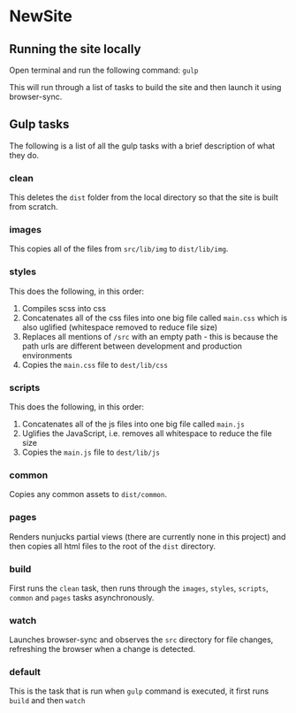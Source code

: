# NewSite

## Running the site locally
Open terminal and run the following command: `gulp`

This will run through a list of tasks to build the site and then launch it using browser-sync.

## Gulp tasks
The following is a list of all the gulp tasks with a brief description of what they do.

### clean
This deletes the `dist` folder from the local directory so that the site is built from scratch.

### images
This copies all of the files from `src/lib/img` to `dist/lib/img`.

### styles
This does the following, in this order:
1. Compiles scss into css
2. Concatenates all of the css files into one big file called `main.css` which is also uglified (whitespace removed to reduce file size)
3. Replaces all mentions of `/src` with an empty path - this is because the path urls are different between development and production environments
4. Copies the `main.css` file to `dest/lib/css`

### scripts
This does the following, in this order:
1. Concatenates all of the js files into one big file called `main.js`
2. Uglifies the JavaScript, i.e. removes all whitespace to reduce the file size
3. Copies the `main.js` file to `dest/lib/js`

### common
Copies any common assets to `dist/common`.

### pages
Renders nunjucks partial views (there are currently none in this project) and then copies all html files to the root of the `dist` directory.

### build
First runs the `clean` task, then runs through the `images`, `styles`, `scripts`, `common` and `pages` tasks asynchronously.

### watch
Launches browser-sync and observes the `src` directory for file changes, refreshing the browser when a change is detected.

### default
This is the task that is run when `gulp` command is executed, it first runs `build` and then `watch`